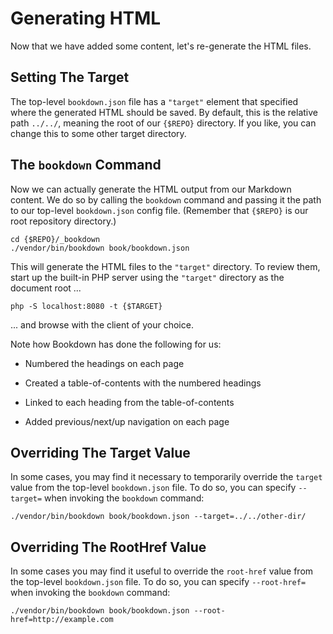 # Generating HTML

Now that we have added some content, let's re-generate the HTML files.

## Setting The Target

The top-level `bookdown.json` file has a `"target"` element that specified where the generated HTML should be saved.  By default, this is the relative path `../../`, meaning the root of our `{$REPO}` directory. If you like, you can change this to some other target directory.

## The `bookdown` Command

Now we can actually generate the HTML output from our Markdown content. We do so by calling the `bookdown` command and passing it the path to our top-level `bookdown.json` config file. (Remember that `{$REPO}` is our root repository directory.)

    cd {$REPO}/_bookdown
    ./vendor/bin/bookdown book/bookdown.json

This will generate the HTML files to the `"target"` directory. To review them, start up the built-in PHP server using the `"target"` directory as the document root ...

    php -S localhost:8080 -t {$TARGET}

... and browse with the client of your choice.

Note how Bookdown has done the following for us:

- Numbered the headings on each page

- Created a table-of-contents with the numbered headings

- Linked to each heading from the table-of-contents

- Added previous/next/up navigation on each page

## Overriding The Target Value

In some cases, you may find it necessary to temporarily override the `target` value from the top-level `bookdown.json` file. To do so, you can specify `--target=` when invoking the `bookdown` command:

    ./vendor/bin/bookdown book/bookdown.json --target=../../other-dir/

## Overriding The RootHref Value

In some cases you may find it useful to override the `root-href` value from the top-level `bookdown.json` file.
To do so, you can specify `--root-href=` when invoking the `bookdown` command:

    ./vendor/bin/bookdown book/bookdown.json --root-href=http://example.com
